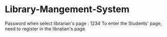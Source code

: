 # Library-Mangement-System
Password when select librarian's page : 1234
To enter the Students' page, need to register in the libratian's page.
